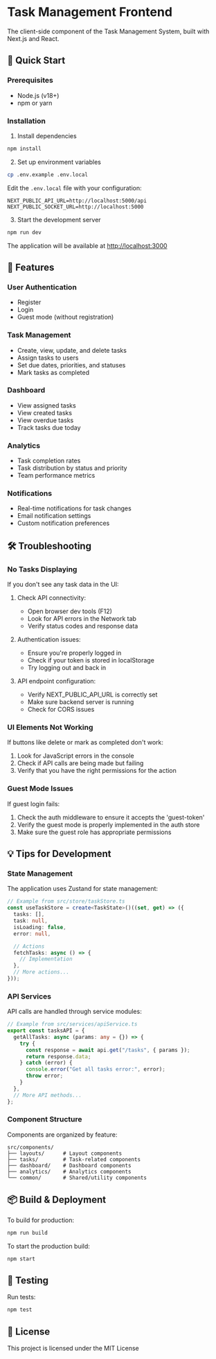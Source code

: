 # Task Management Frontend

The client-side component of the Task Management System, built with Next.js and React.

## 🚀 Quick Start

### Prerequisites

- Node.js (v18+)
- npm or yarn

### Installation

1. Install dependencies

```bash
npm install
```

2. Set up environment variables

```bash
cp .env.example .env.local
```

Edit the `.env.local` file with your configuration:

```
NEXT_PUBLIC_API_URL=http://localhost:5000/api
NEXT_PUBLIC_SOCKET_URL=http://localhost:5000
```

3. Start the development server

```bash
npm run dev
```

The application will be available at [http://localhost:3000](http://localhost:3000)

## 📱 Features

### User Authentication

- Register
- Login
- Guest mode (without registration)

### Task Management

- Create, view, update, and delete tasks
- Assign tasks to users
- Set due dates, priorities, and statuses
- Mark tasks as completed

### Dashboard

- View assigned tasks
- View created tasks
- View overdue tasks
- Track tasks due today

### Analytics

- Task completion rates
- Task distribution by status and priority
- Team performance metrics

### Notifications

- Real-time notifications for task changes
- Email notification settings
- Custom notification preferences

## 🛠️ Troubleshooting

### No Tasks Displaying

If you don't see any task data in the UI:

1. Check API connectivity:

   - Open browser dev tools (F12)
   - Look for API errors in the Network tab
   - Verify status codes and response data

2. Authentication issues:

   - Ensure you're properly logged in
   - Check if your token is stored in localStorage
   - Try logging out and back in

3. API endpoint configuration:
   - Verify NEXT_PUBLIC_API_URL is correctly set
   - Make sure backend server is running
   - Check for CORS issues

### UI Elements Not Working

If buttons like delete or mark as completed don't work:

1. Look for JavaScript errors in the console
2. Check if API calls are being made but failing
3. Verify that you have the right permissions for the action

### Guest Mode Issues

If guest login fails:

1. Check the auth middleware to ensure it accepts the 'guest-token'
2. Verify the guest mode is properly implemented in the auth store
3. Make sure the guest role has appropriate permissions

## 💡 Tips for Development

### State Management

The application uses Zustand for state management:

```typescript
// Example from src/store/taskStore.ts
const useTaskStore = create<TaskState>()((set, get) => ({
  tasks: [],
  task: null,
  isLoading: false,
  error: null,

  // Actions
  fetchTasks: async () => {
    // Implementation
  },
  // More actions...
}));
```

### API Services

API calls are handled through service modules:

```typescript
// Example from src/services/apiService.ts
export const tasksAPI = {
  getAllTasks: async (params: any = {}) => {
    try {
      const response = await api.get("/tasks", { params });
      return response.data;
    } catch (error) {
      console.error("Get all tasks error:", error);
      throw error;
    }
  },
  // More API methods...
};
```

### Component Structure

Components are organized by feature:

```
src/components/
├── layouts/      # Layout components
├── tasks/        # Task-related components
├── dashboard/    # Dashboard components
├── analytics/    # Analytics components
└── common/       # Shared/utility components
```

## 📦 Build & Deployment

To build for production:

```bash
npm run build
```

To start the production build:

```bash
npm start
```

## 🧪 Testing

Run tests:

```bash
npm test
```

## 📝 License

This project is licensed under the MIT License
